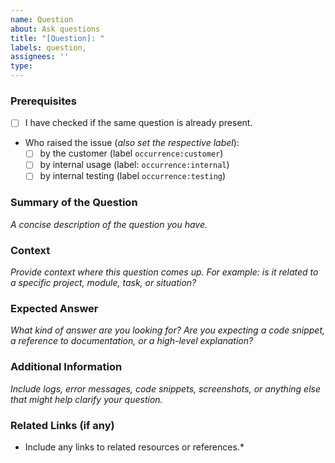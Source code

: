 ```yaml
---
name: Question
about: Ask questions
title: "[Question]: "
labels: question,
assignees: ''
type: 
---
```


### Prerequisites

* [ ] I have checked if the same question is already present.
* Who raised the issue (*also set the respective label*):
  * [ ] by the customer (label `occurrence:customer`) <!-- N/A -->
  * [ ] by internal usage (label: `occurrence:internal`) <!-- N/A -->
  * [ ] by internal testing (label `occurrence:testing`) <!-- N/A -->

### Summary of the Question

*A concise description of the question you have.*

### Context

*Provide context where this question comes up. For example: is it related to a specific project, module, task, or situation?*

### Expected Answer

*What kind of answer are you looking for? Are you expecting a code snippet, a reference to documentation, or a high-level explanation?*

### Additional Information

*Include logs, error messages, code snippets, screenshots, or anything else that might help clarify your question.*

### Related Links (if any)

* Include any links to related resources or references.*
